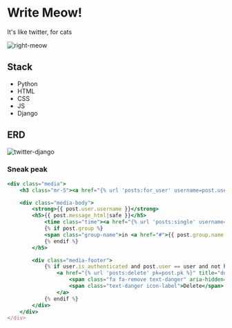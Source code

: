 # Write Meow!
It's like twitter, for cats

![right-meow](https://user-images.githubusercontent.com/29616227/70022113-fc2be400-1560-11ea-9582-32fa828b9967.jpg)

## Stack 
- Python 
- HTML 
- CSS
- JS
- Django


## ERD

![twitter-django](https://user-images.githubusercontent.com/29616227/69994719-7be38f80-151c-11ea-90b5-2d76461c3ef1.jpg)

### Sneak peak

``` jsx
<div class="media">
	<h3 class="mr-5"><a href="{% url 'posts:for_user' username=post.user.username %}">@{{ post.user.username }}</a></h3>

	<div class="media-body">
		<strong>{{ post.user.username }}</strong>
		<h5>{{ post.message_html|safe }}</h5>
			<time class="time"><a href="{% url 'posts:single' username=post.user.username pk=post.pk %}">{{ post.created_at }}</a></time>
			{% if post.group %}
			<span class="group-name">in <a href="#">{{ post.group.name }}</a></span>
			{% endif %}
		</h5>

		<div class="media-footer">
			{% if user.is_authenticated and post.user == user and not hide_delete %}
				<a href="{% url 'posts:delete' pk=post.pk %}" title="delete" class="btn btn-simple">
					<span class="fa fa-remove text-danger" aria-hidden="true"></span>
					<span class="text-danger icon-label">Delete</span>
				</a>
			{% endif %}
		</div>
	</div>
</div>

```

